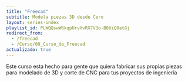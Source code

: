```yaml
---
title: "Freecad"
subtitle: Modela piezas 3D desde Cero
layout: series-index
playlist_id: PLWQQswW6kqpUrvXvRX7V3o-B8UiQ0atGj
redirect_from:
  - /freecad
  - /Curso/09_Curso_de_Freecad
actualizado: true
---
```


Este curso esta hecho para gente que quiera fabricar sus propias piezas para modelado de 3D y corte de CNC para tus proyectos de ingeniería
